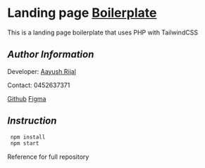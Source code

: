 # Landing page [Boilerplate](www.aiims.com.au)

This is a landing page boilerplate that uses PHP with TailwindCSS

## _Author Information_

Developer: [Aayush Rijal](https://www.aayushrijal.net)

Contact: 0452637371

[Github]()
[Figma]()

## _Instruction_

```bash
 npm install
 npm start
 ```

Reference for full repository
